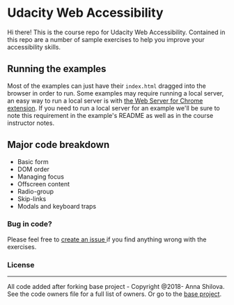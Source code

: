 # Udacity Web Accessibility

Hi there! This is the course repo for Udacity Web Accessibility. Contained in
this repo are a number of sample exercises to help you improve your
accessibility skills.

## Running the examples

Most of the examples can just have their `index.html` dragged into the browser
in order to run. Some examples may require running a local server, an easy
way to run a local server is with [the Web Server for Chrome extension](https://chrome.google.com/webstore/detail/web-server-for-chrome/ofhbbkphhbklhfoeikjpcbhemlocgigb?hl=en). If you need to run a local server for an example we'll
be sure to note this requirement in the example's README as well as in the
course instructor notes.

## Major code breakdown 

* Basic form                   
* DOM order                               
* Managing focus               
* Offscreen content  
* Radio-group     
* Skip-links             
* Modals and keyboard traps


### Bug in code?

Please feel free to <a href="https://github.com/thesparrow/udacity_accessibility/issues"> create an issue </a> if you find anything wrong with the exercises.


### License 
---
All code added after forking base project - Copyright @2018- Anna Shilova.
See the code owners file for a full list of owners. Or go to the <a href="https://github.com/udacity/ud891"> base project</a>. 


